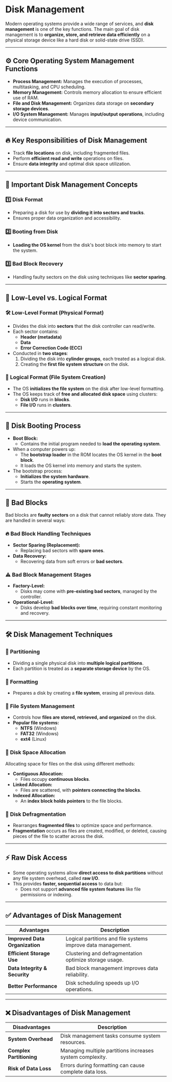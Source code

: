 # Disk Management

Modern operating systems provide a wide range of services, and **disk management** is one of the key functions. The main goal of disk management is to **organize, store, and retrieve data efficiently** on a physical storage device like a hard disk or solid-state drive (SSD).

---

## ⚙️ **Core Operating System Management Functions**

- **Process Management:** Manages the execution of processes, multitasking, and CPU scheduling.
- **Memory Management:** Controls memory allocation to ensure efficient use of RAM.
- **File and Disk Management:** Organizes data storage on **secondary storage devices**.
- **I/O System Management:** Manages **input/output operations**, including device communication.

---

## 🔥 **Key Responsibilities of Disk Management**

- Track **file locations** on disk, including fragmented files.
- Perform **efficient read and write** operations on files.
- Ensure **data integrity** and optimal disk space utilization.

---

## 🔑 **Important Disk Management Concepts**

### 1️⃣ **Disk Format**
- Preparing a disk for use by **dividing it into sectors and tracks**.
- Ensures proper data organization and accessibility.

### 2️⃣ **Booting from Disk**
- **Loading the OS kernel** from the disk's boot block into memory to start the system.

### 3️⃣ **Bad Block Recovery**
- Handling faulty sectors on the disk using techniques like **sector sparing**.

---

## 🔧 **Low-Level vs. Logical Format**

### 🛠️ **Low-Level Format (Physical Format)**

- Divides the disk into **sectors** that the disk controller can read/write.
- Each sector contains:
  - **Header (metadata)**  
  - **Data**  
  - **Error Correction Code (ECC)**  
- Conducted in **two stages**:
  1. Dividing the disk into **cylinder groups**, each treated as a logical disk.
  2. Creating the **first file system structure** on the disk.

### 📂 **Logical Format (File System Creation)**

- The OS **initializes the file system** on the disk after low-level formatting.
- The OS keeps track of **free and allocated disk space** using clusters:
  - **Disk I/O** runs in **blocks**.
  - **File I/O** runs in **clusters**.

---

## 🚀 **Disk Booting Process**

- **Boot Block:**  
  - Contains the initial program needed to **load the operating system**.  
- When a computer powers up:
  - The **bootstrap loader** in the ROM locates the OS kernel in the **boot block**.  
  - It loads the OS kernel into memory and starts the system.  
- The bootstrap process:
  - **Initializes the system hardware**.  
  - Starts the **operating system**.

---

## 💾 **Bad Blocks**

Bad blocks are **faulty sectors** on a disk that cannot reliably store data. They are handled in several ways:

### 🔥 **Bad Block Handling Techniques**
- **Sector Sparing (Replacement):**  
  - Replacing bad sectors with **spare ones**.
- **Data Recovery:**  
  - Recovering data from soft errors or **bad sectors**.

### ⚠️ **Bad Block Management Stages**
- **Factory-Level:**  
  - Disks may come with **pre-existing bad sectors**, managed by the controller.
- **Operational-Level:**  
  - Disks develop **bad blocks over time**, requiring constant monitoring and recovery.

---

## 🛠️ **Disk Management Techniques**

### 🔹 **Partitioning**
- Dividing a single physical disk into **multiple logical partitions**.
- Each partition is treated as a **separate storage device** by the OS.

### 🔹 **Formatting**
- Prepares a disk by creating a **file system**, erasing all previous data.

### 🔹 **File System Management**
- Controls how **files are stored, retrieved, and organized** on the disk.
- **Popular file systems:**
  - **NTFS** (Windows)
  - **FAT32** (Windows)
  - **ext4** (Linux)

### 🔹 **Disk Space Allocation**
Allocating space for files on the disk using different methods:

- **Contiguous Allocation:**  
  - Files occupy **continuous blocks**.  
- **Linked Allocation:**  
  - Files are scattered, with **pointers connecting the blocks**.  
- **Indexed Allocation:**  
  - An **index block holds pointers** to the file blocks.  

### 🔹 **Disk Defragmentation**
- Rearranges **fragmented files** to optimize space and performance.
- **Fragmentation** occurs as files are created, modified, or deleted, causing pieces of the file to scatter across the disk.

---

## ⚡ **Raw Disk Access**

- Some operating systems allow **direct access to disk partitions** without any file system overhead, called **raw I/O**.  
- This provides **faster, sequential access** to data but:
  - Does not support **advanced file system features** like file permissions or indexing.

---

## ✅ **Advantages of Disk Management**

| **Advantages**                 | **Description**                                              |
|--------------------------------|--------------------------------------------------------------|
| **Improved Data Organization** | Logical partitions and file systems improve data management. |
| **Efficient Storage Use**      | Clustering and defragmentation optimize storage usage.       |
| **Data Integrity & Security**  | Bad block management improves data reliability.              |
| **Better Performance**         | Disk scheduling speeds up I/O operations.                    |

---

## ❌ **Disadvantages of Disk Management**

| **Disadvantages**              | **Description**                                              |
|--------------------------------|--------------------------------------------------------------|
| **System Overhead**             | Disk management tasks consume system resources.              |
| **Complex Partitioning**        | Managing multiple partitions increases system complexity.   |
| **Risk of Data Loss**           | Errors during formatting can cause complete data loss.       |
